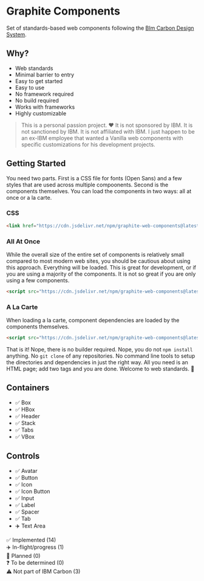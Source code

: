 # Graphite Components

Set of standards-based web components following the [BIm Carbon Design System](https://carbondesignsystem.com).

## Why?

- Web standards
- Minimal barrier to entry
- Easy to get started
- Easy to use
- No framework required
- No build required
- Works with frameworks
- Highly customizable

> This is a personal passion project. ❤️ It is not sponsored by IBM. It is not sanctioned by IBM. It is not affiliated with IBM. I just happen to be an ex-IBM employee that wanted a Vanilla web components with specific customizations for his development projects.

## Getting Started

You need two parts. First is a CSS file for fonts (Open Sans) and a few styles that are used across multiple compoonents. Second is the components themselves. You can load the components in two ways: all at once or a la carte.

### CSS

``` html
<link href="https://cdn.jsdelivr.net/npm/graphite-web-components@latest/graphite.css" rel="stylesheet">
```

### All At Once

While the overall size of the entire set of components is relatively small compared to most modern web sites, you should be cautious about using this approach. Everything will be loaded. This is great for development, or if you are using a majority of the components. It is not so great if you are only using a few components.

``` html
<script src="https://cdn.jsdelivr.net/npm/graphite-web-components@latest/graphite.js" type="module"></script>
```

### A La Carte

When loading a la carte, component dependencies are loaded by the components themselves.

``` html
<script src="https://cdn.jsdelivr.net/npm/graphite-web-components@latest/controls/button.js" type="module"></script>
```

That is it! Nope, there is no builder required. Nope, you do not `npm install` anything. No `git clone` of any repositories. No command line tools to setup the directories and dependencies in just the right way. All you need is an HTML page; add two tags and you are done. Welcome to web standards. 🤯

## Containers

- ✅ Box
- ✅ HBox
- ✅ Header
- ✅ Stack
- ✅ Tabs
- ✅ VBox

## Controls   

- ✅ Avatar
- ✅ Button
- ✅ Icon
- ✅ Icon Button
- ✅ Input
- ✅ Label
- ✅ Spacer
- ✅ Tab
- ✈️ Text Area

✅ Implemented (14)   
✈️ In-flight/progress (1)  
📆 Planned  (0)   
❓ To be determined (0)  
⚠️ Not part of IBM Carbon (3)
